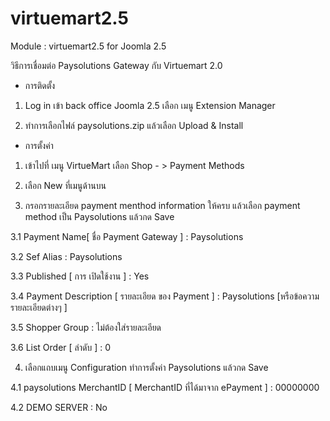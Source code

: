 # virtuemart2.5
Module : virtuemart2.5 for Joomla 2.5

วิธีการเชื่อมต่อ Paysolutions Gateway กับ Virtuemart 2.0

-	การติดตั้ง

1.	Log in เข้า back office Joomla 2.5 เลือก เมนู  Extension Manager
	
2.	ทำการเลือกไฟล์ paysolutions.zip แล้วเลือก Upload & Install

-	การตั้งค่า
1.	เข้าไปที่ เมนู VirtueMart เลือก Shop  - > Payment Methods

2.	เลือก New ที่เมนูด้านบน

3.	กรอกรายละเอียด payment menthod information ให้ครบ แล้วเลือก payment method เป็น Paysolutions แล้วกด Save 

3.1  Payment Name[ ชื่อ Payment Gateway ]	:	Paysolutions

3.2  Sef Alias					:	Paysolutions

3.3  Published [ การ เปิดใช้งาน ]			:	Yes

3.4 Payment Description [ รายละเอียด ของ Payment ]	: 	Paysolutions [หรือข้อความรายละเอียดต่างๆ ]

3.5 Shopper Group				:	ไม่ต้องใส่รายละเอียด

3.6 List Order [ ลำดับ ]				: 	0


4.	เลือกแถบเมนู Configuration ทำการตั้งค่า Paysolutions แล้วกด Save

4.1 paysolutions MerchantID [ MerchantID ที่ได้มาจาก ePayment ]       :	00000000

4.2 DEMO SERVER	:	No
